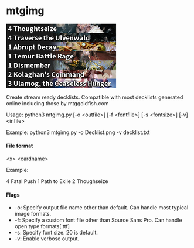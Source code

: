 # mtgimg
![Example image](https://github.com/DFXLuna/mtgimg/blob/master/exampledraft.png "Example image")


Create stream ready decklists. Compatible with most decklists generated online including those by mtggoldfish.com

Usage: python3 mtgimg.py [-o \<outfile\>] [-f \<fontfile\>] [-s \<fontsize\>] [-v] \<infile\>

Example: python3 mtgimg.py -o Decklist.png -v decklist.txt

#### File format
\<x\> \<cardname\>

Example:

4 Fatal Push
1 Path to Exile
2 Thoughseize

#### Flags

* -o: Specify output file name other than default. Can handle most typical image formats.
* -f: Specify a custom font file other than Source Sans Pro. Can handle open type formats[.ttf]
* -s: Specify font size. 20 is default.
* -v: Enable verbose output.

